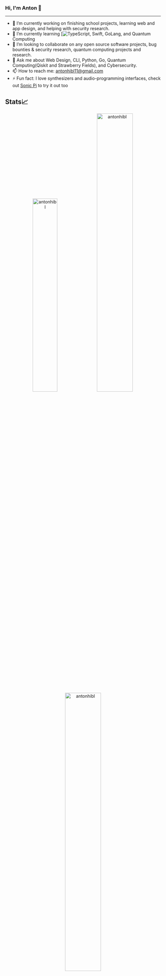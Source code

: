 ### Hi, I'm Anton 👋

-----

- 🔭 I’m currently working on finishing school projects, learning web and app design, and helping with security research.
- 🌱 I’m currently learning [![TypeScript](https://img.shields.io/badge/-TypeScript-blue), Swift, GoLang, and Quantum Computing
- 👯 I’m looking to collaborate on any open source software projects, bug bounties & security research, quantum computing projects and research.
- 💬 Ask me about Web Design, CLI, Python, Go, Quantum Computing(Qiskit and Strawberry Fields), and Cybersecurity.
- 📫 How to reach me: antonhibl11@gmail.com
- ⚡ Fun fact: I love synthesizers and audio-programming interfaces,  check out [Sonic Pi](https://github.com/sonic-pi-net/sonic-pi) to try it out too

## Stats📈 

<p align="center"> 
  <img width="40%" src="https://github-readme-stats.vercel.app/api/top-langs?username=antonhibl&show_icons=true&theme=dracula&title_color=ff8000&text_color=ffffff&bg_color=6a6a6a&locale=en&layout=compact&hide_border=true" alt="antonhibl" />  
  <img width="48%" src="https://github-readme-stats.vercel.app/api?username=antonhibl&show_icons=true&theme=dracula&title_color=ff8000&text_color=ffffff&bg_color=6a6a6a&locale=en&hide_border=true" alt="antonhibl" /> 
  <img width="48%" src="https://github-readme-streak-stats.herokuapp.com/?user=antonhibl&theme=highcontrast&hide_border=true" alt="antonhibl" /> 
</p>
